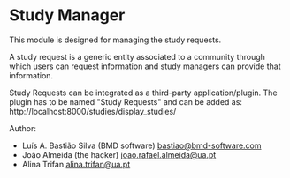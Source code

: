 Study Manager
=============================================

This module is designed for managing the study requests. 

A study request is a generic entity associated to a community through which users can request
information and study managers can provide that information. 

Study Requests can be integrated as a third-party application/plugin.
The plugin has to be named "Study Requests" and can be added as:
http://localhost:8000/studies/display_studies/



Author: 
- Luís A. Bastião Silva (BMD software) <bastiao@bmd-software.com>
- João Almeida (the hacker) <joao.rafael.almeida@ua.pt>
- Alina Trifan <alina.trifan@ua.pt>